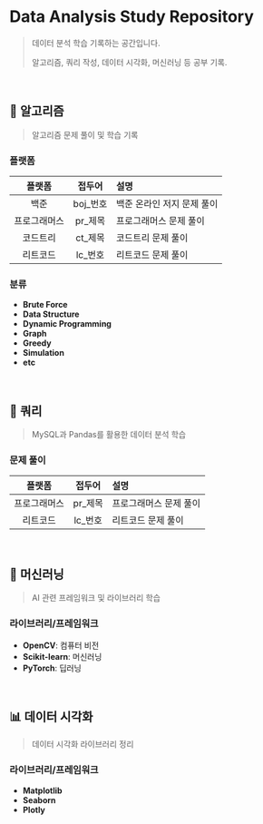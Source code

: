 # **Data Analysis Study Repository**

> 데이터 분석 학습 기록하는 공간입니다.
> 
> 알고리즘, 쿼리 작성, 데이터 시각화, 머신러닝 등 공부 기록.

<br>

## 🧮 **알고리즘**
> 알고리즘 문제 풀이 및 학습 기록

### 플랫폼
| 플랫폼 | 접두어 | 설명 |
|:-----:|:------:|:-----|
| 백준 | boj_번호 | 백준 온라인 저지 문제 풀이 |
| 프로그래머스 | pr_제목 | 프로그래머스 문제 풀이 |
| 코드트리 | ct_제목 | 코드트리 문제 풀이 |
| 리트코드 | lc_번호 | 리트코드 문제 풀이 |

### 분류
- **Brute Force**
- **Data Structure**
- **Dynamic Programming**
- **Graph**
- **Greedy**
- **Simulation**
- **etc**

<br>

## 💾 **쿼리**
> MySQL과 Pandas를 활용한 데이터 분석 학습

### 문제 풀이
| 플랫폼 | 접두어 | 설명 |
|:-----:|:------:|:-----|
| 프로그래머스 | pr_제목 | 프로그래머스 문제 풀이 |
| 리트코드 | lc_번호 | 리트코드 문제 풀이 |


<br>

## 🤖 머신러닝
> AI 관련 프레임워크 및 라이브러리 학습

### 라이브러리/프레임워크
- **OpenCV**: 컴퓨터 비전
- **Scikit-learn**: 머신러닝
- **PyTorch**: 딥러닝

<br>

## 📊 데이터 시각화
> 데이터 시각화 라이브러리 정리

### 라이브러리/프레임워크
- **Matplotlib**
- **Seaborn**
- **Plotly**